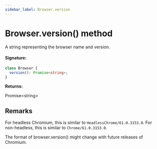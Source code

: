 ```yaml
---
sidebar_label: Browser.version
---
```


# Browser.version() method

A string representing the browser name and version.

#### Signature:

```typescript
class Browser {
  version(): Promise<string>;
}
```

**Returns:**

Promise&lt;string&gt;

## Remarks

For headless Chromium, this is similar to `HeadlessChrome/61.0.3153.0`. For non-headless, this is similar to `Chrome/61.0.3153.0`.

The format of browser.version() might change with future releases of Chromium.
